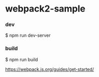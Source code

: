webpack2-sample
====

### dev

  $ npm run dev-server

### build

  $ npm run build

<https://webpack.js.org/guides/get-started/>

